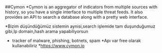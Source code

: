 ##Cymon
*Cymon is an aggregator of indicators from multiple sources with history, so you have a single interface to multiple threat feeds. It also provides an API to search a database along with a pretty web interface.

*Bizim düşündüğümüz sistemin aynisi,search işlemide tam duşunduğumuz gibi,Ip domain,hash  arama yapabiliyorsun

* tracker of malware, phishing, botnets, spam
*Apı var free olarak kullanabiliriz
*https://www.cymon.io
